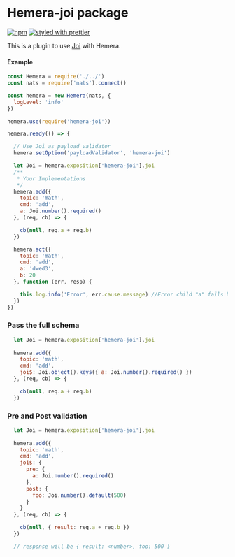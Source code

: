 # Hemera-joi package

[![npm](https://img.shields.io/npm/v/hemera-joi.svg?maxAge=3600)](https://www.npmjs.com/package/hemera-joi)
[![styled with prettier](https://img.shields.io/badge/styled_with-prettier-ff69b4.svg)](#badge)

This is a plugin to use [Joi](https://github.com/hapijs/joi) with Hemera.

#### Example
```js
const Hemera = require('./../')
const nats = require('nats').connect()

const hemera = new Hemera(nats, {
  logLevel: 'info'
})

hemera.use(require('hemera-joi'))

hemera.ready(() => {

  // Use Joi as payload validator
  hemera.setOption('payloadValidator', 'hemera-joi')

  let Joi = hemera.exposition['hemera-joi'].joi
  /**
   * Your Implementations
   */
  hemera.add({
    topic: 'math',
    cmd: 'add',
    a: Joi.number().required()
  }, (req, cb) => {

    cb(null, req.a + req.b)
  })

  hemera.act({
    topic: 'math',
    cmd: 'add',
    a: 'dwed3',
    b: 20
  }, function (err, resp) {

    this.log.info('Error', err.cause.message) //Error child "a" fails because ["a" must be a number]
  })
})
```

### Pass the full schema
```js
  let Joi = hemera.exposition['hemera-joi'].joi
  
  hemera.add({
    topic: 'math',
    cmd: 'add',
    joi$: Joi.object().keys({ a: Joi.number().required() })
  }, (req, cb) => {

    cb(null, req.a + req.b)
  })
```

### Pre and Post validation
```js
  let Joi = hemera.exposition['hemera-joi'].joi
  
  hemera.add({
    topic: 'math',
    cmd: 'add',
    joi$: {
      pre: {
        a: Joi.number().required()
      },
      post: {
        foo: Joi.number().default(500)
      }
    }
  }, (req, cb) => {

    cb(null, { result: req.a + req.b })
  })

  // response will be { result: <number>, foo: 500 }
```


